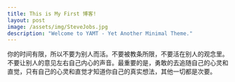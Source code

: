 ```yaml
---
title: This is My First 博客!
layout: post
image: /assets/img/SteveJobs.jpg
description: "Welcome to YAMT - Yet Another Minimal Theme."
---
```


你的时间有限，所以不要为别人而活。不要被教条所限，不要活在别人的观念里。不要让别人的意见左右自己内心的声音。最重要的是，勇敢的去追随自己的心灵和直觉，只有自己的心灵和直觉才知道你自己的真实想法，其他一切都是次要。                                               



																								 		


